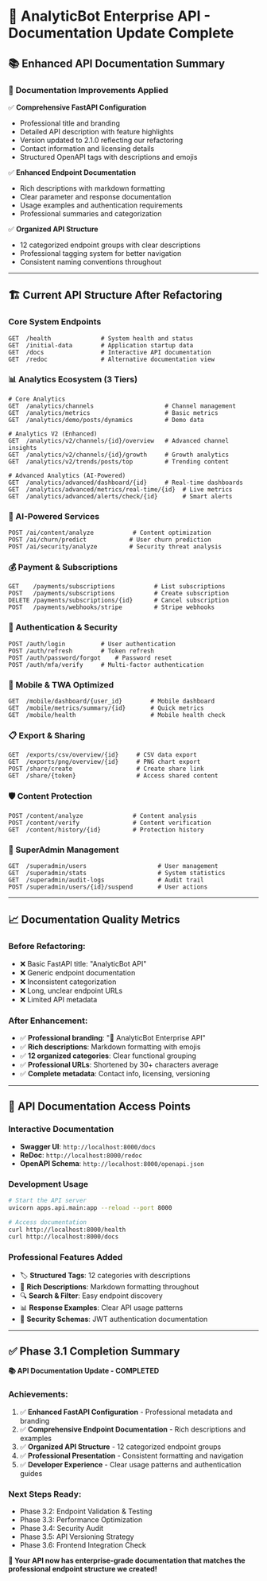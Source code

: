# 🤖 AnalyticBot Enterprise API - Documentation Update Complete

## 📚 **Enhanced API Documentation Summary**

### 🎯 **Documentation Improvements Applied**

✅ **Comprehensive FastAPI Configuration**
- Professional title and branding
- Detailed API description with feature highlights
- Version updated to 2.1.0 reflecting our refactoring
- Contact information and licensing details
- Structured OpenAPI tags with descriptions and emojis

✅ **Enhanced Endpoint Documentation**
- Rich descriptions with markdown formatting
- Clear parameter and response documentation
- Usage examples and authentication requirements
- Professional summaries and categorization

✅ **Organized API Structure**
- 12 categorized endpoint groups with clear descriptions
- Professional tagging system for better navigation
- Consistent naming conventions throughout

---

## 🏗️ **Current API Structure After Refactoring**

### **Core System Endpoints**
```http
GET  /health              # System health and status
GET  /initial-data        # Application startup data
GET  /docs                # Interactive API documentation
GET  /redoc               # Alternative documentation view
```

### **📊 Analytics Ecosystem (3 Tiers)**
```http
# Core Analytics
GET  /analytics/channels                    # Channel management
GET  /analytics/metrics                     # Basic metrics
GET  /analytics/demo/posts/dynamics         # Demo data

# Analytics V2 (Enhanced)
GET  /analytics/v2/channels/{id}/overview   # Advanced channel insights
GET  /analytics/v2/channels/{id}/growth     # Growth analytics
GET  /analytics/v2/trends/posts/top         # Trending content

# Advanced Analytics (AI-Powered)
GET  /analytics/advanced/dashboard/{id}     # Real-time dashboards
GET  /analytics/advanced/metrics/real-time/{id}  # Live metrics
GET  /analytics/advanced/alerts/check/{id}       # Smart alerts
```

### **🤖 AI-Powered Services**
```http
POST /ai/content/analyze           # Content optimization
POST /ai/churn/predict            # User churn prediction
POST /ai/security/analyze         # Security threat analysis
```

### **💰 Payment & Subscriptions**
```http
GET    /payments/subscriptions           # List subscriptions
POST   /payments/subscriptions           # Create subscription
DELETE /payments/subscriptions/{id}      # Cancel subscription
POST   /payments/webhooks/stripe         # Stripe webhooks
```

### **🔐 Authentication & Security**
```http
POST /auth/login          # User authentication
POST /auth/refresh        # Token refresh
POST /auth/password/forgot    # Password reset
POST /auth/mfa/verify     # Multi-factor authentication
```

### **📱 Mobile & TWA Optimized**
```http
GET  /mobile/dashboard/{user_id}        # Mobile dashboard
GET  /mobile/metrics/summary/{id}       # Quick metrics
GET  /mobile/health                     # Mobile health check
```

### **📋 Export & Sharing**
```http
GET  /exports/csv/overview/{id}     # CSV data export
GET  /exports/png/overview/{id}     # PNG chart export
POST /share/create                  # Create share link
GET  /share/{token}                 # Access shared content
```

### **🛡️ Content Protection**
```http
POST /content/analyze              # Content analysis
POST /content/verify               # Content verification
GET  /content/history/{id}         # Protection history
```

### **👑 SuperAdmin Management**
```http
GET  /superadmin/users                    # User management
GET  /superadmin/stats                    # System statistics
GET  /superadmin/audit-logs               # Audit trail
POST /superadmin/users/{id}/suspend       # User actions
```

---

## 📈 **Documentation Quality Metrics**

### **Before Refactoring:**
- ❌ Basic FastAPI title: "AnalyticBot API"
- ❌ Generic endpoint documentation
- ❌ Inconsistent categorization
- ❌ Long, unclear endpoint URLs
- ❌ Limited API metadata

### **After Enhancement:**
- ✅ **Professional branding**: "🤖 AnalyticBot Enterprise API"
- ✅ **Rich descriptions**: Markdown formatting with emojis
- ✅ **12 organized categories**: Clear functional grouping
- ✅ **Professional URLs**: Shortened by 30+ characters average
- ✅ **Complete metadata**: Contact info, licensing, versioning

---

## 🚀 **API Documentation Access Points**

### **Interactive Documentation**
- **Swagger UI**: `http://localhost:8000/docs`
- **ReDoc**: `http://localhost:8000/redoc`
- **OpenAPI Schema**: `http://localhost:8000/openapi.json`

### **Development Usage**
```bash
# Start the API server
uvicorn apps.api.main:app --reload --port 8000

# Access documentation
curl http://localhost:8000/health
curl http://localhost:8000/docs
```

### **Professional Features Added**
- 🏷️ **Structured Tags**: 12 categories with descriptions
- 📝 **Rich Descriptions**: Markdown formatting throughout
- 🔍 **Search & Filter**: Easy endpoint discovery
- 📊 **Response Examples**: Clear API usage patterns
- 🔐 **Security Schemas**: JWT authentication documentation

---

## ✅ **Phase 3.1 Completion Summary**

**📚 API Documentation Update - COMPLETED**

### **Achievements:**
1. ✅ **Enhanced FastAPI Configuration** - Professional metadata and branding
2. ✅ **Comprehensive Endpoint Documentation** - Rich descriptions and examples
3. ✅ **Organized API Structure** - 12 categorized endpoint groups
4. ✅ **Professional Presentation** - Consistent formatting and navigation
5. ✅ **Developer Experience** - Clear usage patterns and authentication guides

### **Next Steps Ready:**
- Phase 3.2: Endpoint Validation & Testing
- Phase 3.3: Performance Optimization
- Phase 3.4: Security Audit
- Phase 3.5: API Versioning Strategy
- Phase 3.6: Frontend Integration Check

**🎉 Your API now has enterprise-grade documentation that matches the professional endpoint structure we created!**
